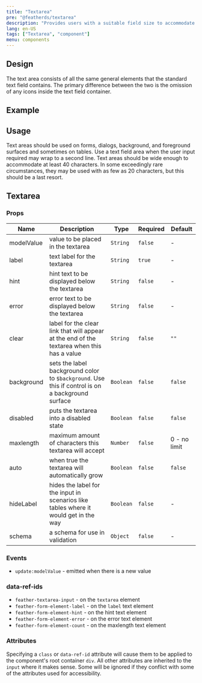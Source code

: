 ```yaml
---
title: "Textarea"
pre: "@featherds/textarea"
description: "Provides users with a suitable field size to accommodate more than a single line of text."
lang: en-US
tags: ["Textarea", "component"]
menu: components
---
```


## Design

The text area consists of all the same general elements that the standard text field contains. The primary difference between the two is the omission of any icons inside the text field container.

## Example

<Textarea-Examples />

## Usage

Text areas should be used on forms, dialogs, background, and foreground surfaces and sometimes on tables. Use a text field area when the user input required may wrap to a second line. Text areas should be wide enough to accommodate at least 40 characters. In some exceedingly rare circumstances, they may be used with as few as 20 characters, but this should be a last resort.

## Textarea

### Props

| Name       | Description                                                                                      | Type      | Required | Default      |
| ---------- | ------------------------------------------------------------------------------------------------ | --------- | -------- | ------------ |
| modelValue | value to be placed in the textarea                                                               | `String`  | `false`  | -            |
| label      | text label for the textarea                                                                      | `String`  | `true`   | -            |
| hint       | hint text to be displayed below the textarea                                                     | `String`  | `false`  | -            |
| error      | error text to be displayed below the textarea                                                    | `String`  | `false`  | -            |
| clear      | label for the clear link that will appear at the end of the textarea when this has a value       | `String`  | `false`  | `""`         |
| background | sets the label background color to `$background`. Use this if control is on a background surface | `Boolean` | `false`  | `false`      |
| disabled   | puts the textarea into a disabled state                                                          | `Boolean` | `false`  | `false`      |
| maxlength  | maximum amount of characters this textarea will accept                                           | `Number`  | `false`  | 0 - no limit |
| auto       | when true the textarea will automatically grow                                                   | `Boolean` | `false`  | `false`      |
| hideLabel  | hides the label for the input in scenarios like tables where it would get in the way             | `Boolean` | `false`  | -            |
| schema     | a schema for use in validation                                                                   | `Object`  | `false`  | -            |

### Events

- `update:modelValue` - emitted when there is a new value

### data-ref-ids

- `feather-textarea-input` - on the `textarea` element
- `feather-form-element-label` - on the `label` text element
- `feather-form-element-hint` - on the hint text element
- `feather-form-element-error` - on the error text element
- `feather-form-element-count` - on the maxlength text element

### Attributes

Specifying a `class` or `data-ref-id` attribute will cause them to be applied to the component's root container `div`. All other attributes are inherited to the `input` where it makes sense. Some will be ignored if they conflict with some of the attributes used for accessibility.
